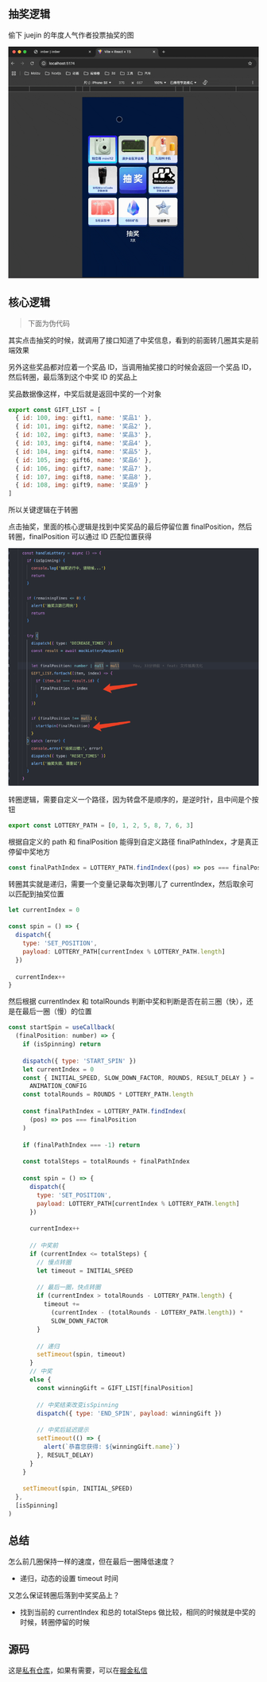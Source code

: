 ## 抽奖逻辑

偷下 juejin 的年度人气作者投票抽奖的图

![alt text](1.gif)

## 核心逻辑

> 下面为伪代码

其实点击抽奖的时候，就调用了接口知道了中奖信息，看到的前面转几圈其实是前端效果

另外这些奖品都对应着一个奖品 ID，当调用抽奖接口的时候会返回一个奖品 ID，然后转圈，最后落到这个中奖 ID 的奖品上

奖品数据像这样，中奖后就是返回中奖的一个对象

```js
export const GIFT_LIST = [
  { id: 100, img: gift1, name: '奖品1' },
  { id: 101, img: gift2, name: '奖品2' },
  { id: 102, img: gift3, name: '奖品3' },
  { id: 103, img: gift4, name: '奖品4' },
  { id: 104, img: gift4, name: '奖品5' },
  { id: 105, img: gift6, name: '奖品6' },
  { id: 106, img: gift7, name: '奖品7' },
  { id: 107, img: gift8, name: '奖品8' },
  { id: 108, img: gift9, name: '奖品9' }
]
```

所以关键逻辑在于转圈

点击抽奖，里面的核心逻辑是找到中奖奖品的最后停留位置 finalPosition，然后转圈，finalPosition 可以通过 ID 匹配位置获得

![alt text](image-49.png)

转圈逻辑，需要自定义一个路径，因为转盘不是顺序的，是逆时针，且中间是个按钮

```js
export const LOTTERY_PATH = [0, 1, 2, 5, 8, 7, 6, 3]
```

根据自定义的 path 和 finalPosition 能得到自定义路径 finalPathIndex，才是真正停留中奖地方

```js
const finalPathIndex = LOTTERY_PATH.findIndex((pos) => pos === finalPosition)
```

转圈其实就是递归，需要一个变量记录每次到哪儿了 currentIndex，然后取余可以匹配到抽奖位置

```js
let currentIndex = 0

const spin = () => {
  dispatch({
    type: 'SET_POSITION',
    payload: LOTTERY_PATH[currentIndex % LOTTERY_PATH.length]
  })

  currentIndex++
}
```

然后根据 currentIndex 和 totalRounds 判断中奖和判断是否在前三圈（快），还是在最后一圈（慢）的位置

```js
const startSpin = useCallback(
  (finalPosition: number) => {
    if (isSpinning) return

    dispatch({ type: 'START_SPIN' })
    let currentIndex = 0
    const { INITIAL_SPEED, SLOW_DOWN_FACTOR, ROUNDS, RESULT_DELAY } =
      ANIMATION_CONFIG
    const totalRounds = ROUNDS * LOTTERY_PATH.length

    const finalPathIndex = LOTTERY_PATH.findIndex(
      (pos) => pos === finalPosition
    )

    if (finalPathIndex === -1) return

    const totalSteps = totalRounds + finalPathIndex

    const spin = () => {
      dispatch({
        type: 'SET_POSITION',
        payload: LOTTERY_PATH[currentIndex % LOTTERY_PATH.length]
      })

      currentIndex++

      // 中奖前
      if (currentIndex <= totalSteps) {
        // 慢点转圈
        let timeout = INITIAL_SPEED

        // 最后一圈，快点转圈
        if (currentIndex > totalRounds - LOTTERY_PATH.length) {
          timeout +=
            (currentIndex - (totalRounds - LOTTERY_PATH.length)) *
            SLOW_DOWN_FACTOR
        }

        // 递归
        setTimeout(spin, timeout)
      }
      // 中奖
      else {
        const winningGift = GIFT_LIST[finalPosition]

        // 中奖结束改变isSpinning
        dispatch({ type: 'END_SPIN', payload: winningGift })

        // 中奖后延迟提示
        setTimeout(() => {
          alert(`恭喜您获得: ${winningGift.name}`)
        }, RESULT_DELAY)
      }
    }

    setTimeout(spin, INITIAL_SPEED)
  },
  [isSpinning]
)
```

## 总结

怎么前几圈保持一样的速度，但在最后一圈降低速度？

- 递归，动态的设置 timeout 时间

又怎么保证转圈后落到中奖奖品上？

- 找到当前的 currentIndex 和总的 totalSteps 做比较，相同的时候就是中奖的时候，转圈停留的时候

## 源码

这是[私有仓库](https://github.com/imberZsk/plays/tree/main/007%E6%8A%BD%E5%A5%96%E7%BB%84%E4%BB%B6)，如果有需要，可以在[掘金私信](https://juejin.cn/user/3378167164966920)
